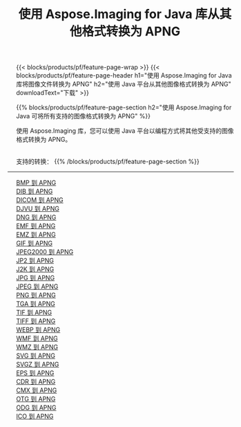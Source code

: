 ﻿---
title: 使用 Aspose.Imaging for Java 库从其他格式转换为 APNG 
weight: 3920
url: /zh-hans/java/conversion/to/apng 
lang: zh-hans
langdirlevel: 2
locales: zh-hans,ja,it,ru,de,es,fr,nl,id,lt,pl,pt,vi,tr,ko,zh-hant,ar,hi,th,sv,cs,uk,he
description: 使用 Aspose.Imaging，您可以使用 Java 从其他格式转换为 APNG
---

{{< blocks/products/pf/feature-page-wrap >}}
{{< blocks/products/pf/feature-page-header h1="使用 Aspose.Imaging for Java 库将图像文件转换为 APNG" h2="使用 Java 平台从其他图像格式转换为 APNG" downloadText="下载" >}}


{{% blocks/products/pf/feature-page-section  h2="使用 Aspose.Imaging for Java 可将所有支持的图像格式转换为 APNG" %}}
<p align=justify>使用 Aspose.Imaging 库，您可以使用 Java 平台以编程方式将其他受支持的图像格式转换为 APNG。</p>
<br/>
支持的转换：
{{% /blocks/products/pf/feature-page-section %}}
<div class="container-fluid productfamilypage bg-gray">
    <div class="convertypes bg-gray agp-content section">
        <div class="container">
		<hr style="margin-left:-20px;"/>
		<div class="row other-converters">
		    <div class='col-md-2 other-converter remove-lp remove-rp'><a href="/imaging/zh-hans/java/conversion/bmp-to-apng" >BMP 到 APNG</a></div>
<div class='col-md-2 other-converter remove-lp remove-rp'><a href="/imaging/zh-hans/java/conversion/dib-to-apng" >DIB 到 APNG</a></div>
<div class='col-md-2 other-converter remove-lp remove-rp'><a href="/imaging/zh-hans/java/conversion/dicom-to-apng" >DICOM 到 APNG</a></div>
<div class='col-md-2 other-converter remove-lp remove-rp'><a href="/imaging/zh-hans/java/conversion/djvu-to-apng" >DJVU 到 APNG</a></div>
<div class='col-md-2 other-converter remove-lp remove-rp'><a href="/imaging/zh-hans/java/conversion/dng-to-apng" >DNG 到 APNG</a></div>
<div class='col-md-2 other-converter remove-lp remove-rp'><a href="/imaging/zh-hans/java/conversion/emf-to-apng" >EMF 到 APNG</a></div>
<div class='col-md-2 other-converter remove-lp remove-rp'><a href="/imaging/zh-hans/java/conversion/emz-to-apng" >EMZ 到 APNG</a></div>
<div class='col-md-2 other-converter remove-lp remove-rp'><a href="/imaging/zh-hans/java/conversion/gif-to-apng" >GIF 到 APNG</a></div>
<div class='col-md-2 other-converter remove-lp remove-rp'><a href="/imaging/zh-hans/java/conversion/jpeg2000-to-apng" >JPEG2000 到 APNG</a></div>
<div class='col-md-2 other-converter remove-lp remove-rp'><a href="/imaging/zh-hans/java/conversion/jp2-to-apng" >JP2 到 APNG</a></div>
<div class='col-md-2 other-converter remove-lp remove-rp'><a href="/imaging/zh-hans/java/conversion/j2k-to-apng" >J2K 到 APNG</a></div>
<div class='col-md-2 other-converter remove-lp remove-rp'><a href="/imaging/zh-hans/java/conversion/jpg-to-apng" >JPG 到 APNG</a></div>
<div class='col-md-2 other-converter remove-lp remove-rp'><a href="/imaging/zh-hans/java/conversion/jpeg-to-apng" >JPEG 到 APNG</a></div>
<div class='col-md-2 other-converter remove-lp remove-rp'><a href="/imaging/zh-hans/java/conversion/png-to-apng" >PNG 到 APNG</a></div>
<div class='col-md-2 other-converter remove-lp remove-rp'><a href="/imaging/zh-hans/java/conversion/tga-to-apng" >TGA 到 APNG</a></div>
<div class='col-md-2 other-converter remove-lp remove-rp'><a href="/imaging/zh-hans/java/conversion/tif-to-apng" >TIF 到 APNG</a></div>
<div class='col-md-2 other-converter remove-lp remove-rp'><a href="/imaging/zh-hans/java/conversion/tiff-to-apng" >TIFF 到 APNG</a></div>
<div class='col-md-2 other-converter remove-lp remove-rp'><a href="/imaging/zh-hans/java/conversion/webp-to-apng" >WEBP 到 APNG</a></div>
<div class='col-md-2 other-converter remove-lp remove-rp'><a href="/imaging/zh-hans/java/conversion/wmf-to-apng" >WMF 到 APNG</a></div>
<div class='col-md-2 other-converter remove-lp remove-rp'><a href="/imaging/zh-hans/java/conversion/wmz-to-apng" >WMZ 到 APNG</a></div>
<div class='col-md-2 other-converter remove-lp remove-rp'><a href="/imaging/zh-hans/java/conversion/svg-to-apng" >SVG 到 APNG</a></div>
<div class='col-md-2 other-converter remove-lp remove-rp'><a href="/imaging/zh-hans/java/conversion/svgz-to-apng" >SVGZ 到 APNG</a></div>
<div class='col-md-2 other-converter remove-lp remove-rp'><a href="/imaging/zh-hans/java/conversion/eps-to-apng" >EPS 到 APNG</a></div>
<div class='col-md-2 other-converter remove-lp remove-rp'><a href="/imaging/zh-hans/java/conversion/cdr-to-apng" >CDR 到 APNG</a></div>
<div class='col-md-2 other-converter remove-lp remove-rp'><a href="/imaging/zh-hans/java/conversion/cmx-to-apng" >CMX 到 APNG</a></div>
<div class='col-md-2 other-converter remove-lp remove-rp'><a href="/imaging/zh-hans/java/conversion/otg-to-apng" >OTG 到 APNG</a></div>
<div class='col-md-2 other-converter remove-lp remove-rp'><a href="/imaging/zh-hans/java/conversion/odg-to-apng" >ODG 到 APNG</a></div>
<div class='col-md-2 other-converter remove-lp remove-rp'><a href="/imaging/zh-hans/java/conversion/ico-to-apng" >ICO 到 APNG</a></div>
                </div>
        </div>
    </div>
</div>
<br/>


